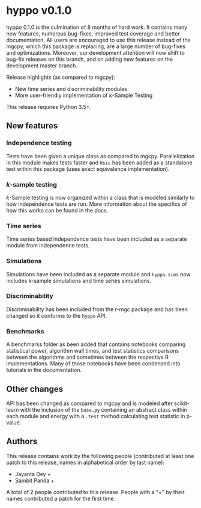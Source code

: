 # hyppo v0.1.0

hyppo 0.1.0 is the culmination of 8 months of hard work. It contains many new features, numerous bug-fixes, improved test coverage and better documentation. All users are encouraged to use this release instead of the mgcpy, which this package is replacing, are a large number of bug-fixes and optimizations.  Moreover, our development attention will now shift to bug-fix releases on this branch, and on adding new features on the development master branch.

Release highlights (as compared to mgcpy):

* New time series and discriminability modules
* More user-friendly implementation of *k*-Sample Testing

This release requires Python 3.5+.

## New features

### Independence testing

Tests have been given a unique class as compared to mgcpy. Parallelization in this module makes tests faster and ``Hsic`` has been added as a standalone test within this package (uses exact equivalence implementation).

### *k*-sample testing

*k*-Sample testing is now organized within a class that is modeled similarly to how independence tests are run. More information about the specifics of how this works can be found in the docs.

### Time series

Time series based independence tests have been included as a separate module from independence tests.

### Simulations

Simulations have been included as a separate module and ``hyppo.sims`` now includes k-sample simulations and time series simulations.

### Discriminability

Discriminability has been included from the r-mgc package and has been changed so it conforms to the ``hyppo`` API.

### Benchmarks

A benchmarks folder as been added that contains notebooks comparing statistical power, algorithm wall times, and test statistics comparisons between the algorithms and sometimes between the respective R implementations. Many of those notebooks have been condensed into tutorials in the documentation.

## Other changes

API has been changed as compared to mgcpy and is modeled after scikit-learn with the inclusion of the ``base.py`` containing an abstract class within each module and energy with a ``.test`` method calculating test statistic in p-value.

## Authors

This release contains work by the following people (contributed at least one patch to this release, names in alphabetical order by last name):

* Jayanta Dey +
* Sambit Panda +

A total of 2 people contributed to this release. People with a "+" by their names contributed a patch for the first time.
